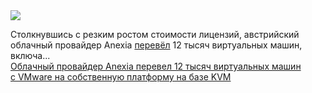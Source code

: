 <!--2025-01-14 16:05:14-->
<div class="yb">
  <div class="rss smaller1 habr"><img src="https://habrastorage.org/getpro/habr/upload_files/91d/335/e1e/91d335e1e8c8737c2e484ac0a21eabeb.jpeg" /><p>Столкнувшись с&nbsp;резким ростом стоимости&nbsp;лицензий, австрийский облачный провайдер Anexia <a href="https://www.theregister.com/2025/01/13/anexia_vmware_to_kvm_migration/" rel="noopener noreferrer nofollow">перевёл</a> 12&nbsp;тысяч виртуальных машин, включа... <br><a class="light" href="https://habr.com/ru/news/873636/?utm_source=habrahabr&utm_medium=rss&utm_campaign=873636">Облачный провайдер Anexia перевел 12 тысяч виртуальных машин с VMware на собственную платформу на базе KVM</a></div>
</div>
